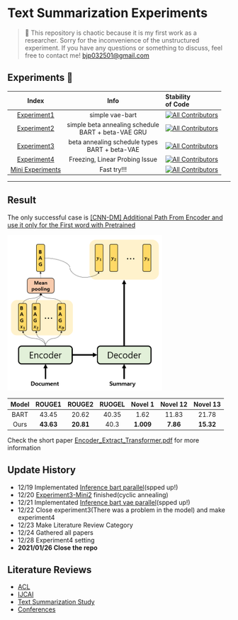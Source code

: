 # Text Summarization Experiments


> 🧐 This repository is chaotic because it is my first work as a researcher. Sorry for the inconvenience of the unstructured experiment. If you have any questions or something to discuss, feel free to contact me!  bjp032501@gmail.com

## Experiments 🥼

| Index | Info | Stability  <br/> of Code|
|:-:|:-:|:--|
|[Experiment1](https://github.com/fxnnxc/text_summarization/tree/main/experiments/experiment1)|simple vae-bart |[![All Contributors](https://img.shields.io/badge/build-Unstable-red)](#contributors-)|
|[Experiment2](https://github.com/fxnnxc/text_summarization/tree/main/experiments/experiment2)|simple beta annealing schedule <br/> BART + beta-VAE GRU |[![All Contributors](https://img.shields.io/badge/build-Unstable-red)](#contributors-)|
|[Experiment3](https://github.com/fxnnxc/text_summarization/tree/main/experiments/experiment3)|beta annealing schedule types <br/>BART + beta-VAE | [![All Contributors](https://img.shields.io/badge/build-Semi_Stable-orange)](#contributors-) |
|[Experiment4](https://github.com/fxnnxc/text_summarization/tree/main/experiments/experiment4)|Freezing, Linear Probing Issue | [![All Contributors](https://img.shields.io/badge/build-Stable-green)](#contributors-) |
|[Mini Experiments](https://github.com/fxnnxc/text_summarization/tree/main/experiments)| Fast try!!!  | [![All Contributors](https://img.shields.io/badge/build-Stable-green)](#contributors-) |

---

## Result

The only successful case is
[[CNN-DM] Additional Path From Encoder and use it only for the First word with Pretrained](https://github.com/fxnnxc/text_summarization/tree/main/experiments#%EF%B8%8F-4-cnn-dmtrain-with-additional-path-from-encoder-and-use-it-only-for-the-first-word-pretrained)

<img src="docs/encoder-extractive.png" width=350px>

|Model|ROUGE1	| ROUGE2 |	RUOGEL	| Novel 1	| Novel 12 |	Novel 13|
|:-:|:-:|:-:|:-:|:-:|:-:|:-:|
|BART|43.45 |	20.62 |	40.35 |	1.62 |	11.83 |	21.78 |
|Ours|**43.63** |	**20.81** |	40.3 |	**1.009**	 | **7.86** |	**15.32** |



Check the short paper [Encoder_Extract_Transformer.pdf](https://github.com/fxnnxc/text_summarization/blob/main/Encoder_Extract_Transformer.pdf) for more information


## Update History

* 12/19 Implementated [Inference bart parallel](https://github.com/fxnnxc/text_summarization/blob/main/experiments/experiment3/inference/bart_base_inference_parallel.py)(spped up!)
* 12/20 [Experiment3-Mini2](https://github.com/fxnnxc/text_summarization/tree/main/experiments/experiment3#%EF%B8%8F-mini-experiments-%EF%B8%8F) finished(cyclic annealing) 
* 12/21 Implementated [Inference bart vae parallel](https://github.com/fxnnxc/text_summarization/blob/main/experiments/experiment3/inference/bart_vae_inference_parallel.py)(spped up!)
* 12/22 Close experiment3(There was a problem in the model) and make experiment4
* 12/23 Make Literature Review Category
* 12/24 Gathered all papers
* 12/28 Experiment4 setting 
* **2021/01/26 Close the repo**


## Literature Reviews 

* [ACL](https://2021.aclweb.org/)
* [IJCAI](https://ijcai-21.org/)
* [Text Summarization Study](https://github.com/fxnnxc/text_summarization/tree/main/study)
* [Conferences](https://github.com/fxnnxc/text_summarization/blob/main/study/conferences.md)
